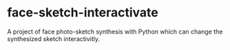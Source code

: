 # face-sketch-interactivate
A project of face photo-sketch synthesis with Python which can change the synthesized sketch interactivitly.
